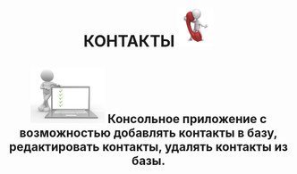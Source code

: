 <h1 align="center">
  КОНТАКТЫ
   <img src="https://github.com/vadimsa3/contact-book/blob/master/src/main/resources/raw/image.gif" height="70"/>
</h1>
<h2 align="center">
  <img src="https://github.com/vadimsa3/contact-book/blob/master/src/main/resources/raw/using-method-procedure.jpg" height="100"/> 
  Консольное приложение с возможностью добавлять контакты в базу, редактировать контакты, удалять контакты из базы.    
</h2>
